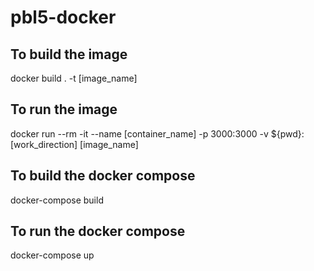 # pbl5-docker
## To build the image
docker build . -t [image_name]
## To run the image
docker run --rm -it --name [container_name] -p 3000:3000 -v ${pwd}:[work_direction] [image_name]
## To build the docker compose
docker-compose build
## To run the docker compose
docker-compose up